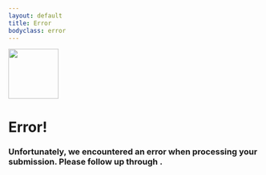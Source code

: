```yaml
---
layout: default
title: Error
bodyclass: error
---
```




<div class="thanks_sec">
    <div class="container">
        <div class="row justify-content-center">
            <div class="col-lg-12 col-md-12 col-12">
                <div class="check-image text-center mb-3">
                   <img src="{{ site.baseurl }}/assets/images/website/close-tick.png" width="100px">
                </div>
                <div class="thanks_content">
                    <h1 class="text-danger text-center">Error!</h1>
                    <h3>Unfortunately, we encountered an error when processing your submission. Please follow up through <mail to="info" addBody="true"></mail>.</h3>
                </div>
            </div>
        </div>
    </div>
</div>